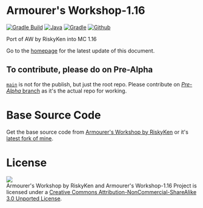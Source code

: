 # Armourer's Workshop-1.16
[![Gradle Build](https://github.com/JeonDohyeon/Armourers-Workshop-1.16/actions/workflows/gradle-artifact.yml/badge.svg)](https://github.com/JeonDohyeon/Armourers-Workshop-1.16/actions/workflows/gradle-artifact.yml)
[![Java](https://img.shields.io/badge/java-11-ED8B00?logo=java)](https://www.azul.com/)
[![Gradle](https://img.shields.io/badge/gradle-7.2-02303A?logo=gradle)](https://gradle.org)
[![Github](https://img.shields.io/github/license/JeonDohyeon/Armourers-Workshop-1.16)]()

Port of AW by RiskyKen into MC 1.16

Go to the [homepage](https://jeondohyeon.github.io/Armourers-Workshop-1.16) for the latest update of this document.

## To contribute, please do on Pre-Alpha
[`main`](https://github.com/JeonDohyeon/Armourers-Workshop-1.16/tree/main) is not for the publish, but just the root repo.
Please contribute on [*Pre-Alpha* branch](https://github.com/JeonDohyeon/Armourers-Workshop-1.16/tree/Experiment(pre-Alpha)) as it's the actual repo for working.

# Base Source Code
Get the base source code from [Armourer's Workshop by RiskyKen](https://github.com/RiskyKen/Armourers-Workshop) or it's [latest fork of mine](https://github.com/JeonDohyeon/Armourers-Workshop).

# License
![](https://i.creativecommons.org/l/by-nc-sa/3.0/88x31.png)  
Armourer's Workshop by RiskyKen and Armourer's Workshop-1.16 Project is licensed under a [Creative Commons Attribution-NonCommercial-ShareAlike 3.0 Unported License](https://creativecommons.org/licenses/by-nc-sa/3.0/).
